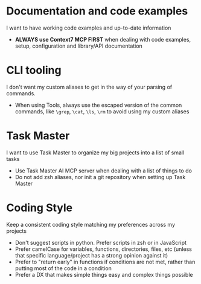 # Documentation and code examples

I want to have working code examples and up-to-date information

- **ALWAYS use Context7 MCP FIRST** when dealing with code examples, setup, configuration and library/API documentation

# CLI tooling

I don't want my custom aliases to get in the way of your parsing of commands.

- When using Tools, always use the escaped version of the common commands, like `\grep`, `\cat`, `\ls`, `\rm` to avoid using my custom aliases

# Task Master

I want to use Task Master to organize my big projects into a list of small tasks

- Use Task Master AI MCP server when dealing with a list of things to do
- Do not add zsh aliases, nor init a git repository when setting up Task Master

# Coding Style

Keep a consistent coding style matching my preferences across my projects

- Don't suggest scripts in python. Prefer scripts in zsh or in JavaScript
- Prefer camelCase for variables, functions, directories, files, etc (unless that specific language/project has a strong opinion against it)
- Prefer to "return early" in functions if conditions are not met, rather than putting most of the code in a condition
- Prefer a DX that makes simple things easy and complex things possible
